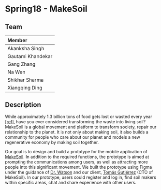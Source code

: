 # Spring18 - MakeSoil #

## Team ##

| Member               	|
| :---                 	|
| Akanksha Singh	   	|
| Gautami Khandekar	   	|
| Gang Zhang		   	|
| Na Wen				|
| Shikhar Sharma   		|
| Xiangqing Ding		|


## Description ##

While approximately 1.3 billion tons of food gets lost or wasted every year [[ref]](http://www.fao.org/save-food/resources/keyfindings/en/), have you ever considered transforming the waste into living soil? MakeSoil is a global movement and platform to transform society, repair our relationship to the planet. It is not only about making soil, it also builds a community for people who care about our planet and models a new regenerative economy by making soil together. 

Our goal is to design and build a prototype for the mobile application of [MakeSoil](http://makesoil.org/). In addition to the required functions, the prototype is aimed at prompting the communications among users, as well as attracting more people into this significant movement. We built the prototype using Figma under the guidance of [Dr. Watson](https://watson.csc.ncsu.edu/) and our client, [Tomás Gutiérrez](https://www.linkedin.com/in/tomasgutierrezmeoz) (CTO of MakeSoil). In our prototype, users could register and log in, find soil makers within specific areas, chat and share experience with other users.

